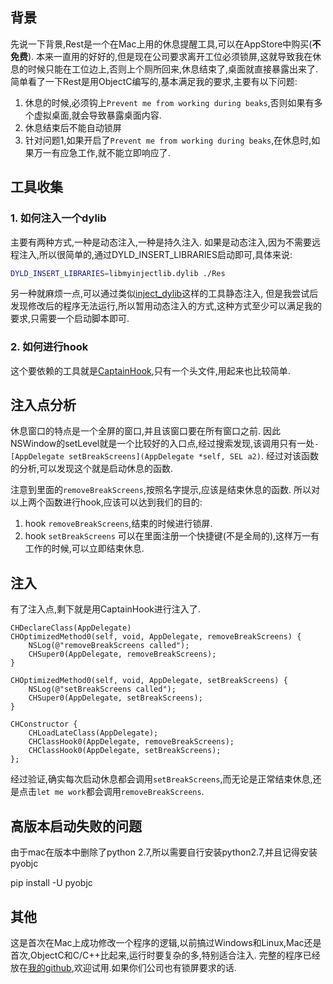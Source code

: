 ## 背景
先说一下背景,Rest是一个在Mac上用的休息提醒工具,可以在AppStore中购买(**不免费**). 本来一直用的好好的,但是现在公司要求离开工位必须锁屏,这就导致我在休息的时候只能在工位边上,否则上个厕所回来,休息结束了,桌面就直接暴露出来了. 
简单看了一下Rest是用ObjectC编写的,基本满足我的要求,主要有以下问题:
1. 休息的时候,必须钩上`Prevent me from working during beaks`,否则如果有多个虚拟桌面,就会导致暴露桌面内容.
2. 休息结束后不能自动锁屏
3. 针对问题1,如果开启了`Prevent me from working during beaks`,在休息时,如果万一有应急工作,就不能立即响应了.


## 工具收集

### 1. 如何注入一个dylib

主要有两种方式,一种是动态注入,一种是持久注入. 如果是动态注入,因为不需要远程注入,所以很简单的,通过DYLD_INSERT_LIBRARIES启动即可,具体来说:
```bash
DYLD_INSERT_LIBRARIES=libmyinjectlib.dylib ./Res
```

另一种就麻烦一点,可以通过类似[inject_dylib](https://github.com/gengjf/insert_dylib)这样的工具静态注入, 但是我尝试后发现修改后的程序无法运行,所以暂用动态注入的方式,这种方式至少可以满足我的要求,只需要一个启动脚本即可.


### 2. 如何进行hook

这个要依赖的工具就是[CaptainHook](https://github.com/rpetrich/CaptainHook.git),只有一个头文件,用起来也比较简单.

## 注入点分析
休息窗口的特点是一个全屏的窗口,并且该窗口要在所有窗口之前. 因此NSWindow的setLevel就是一个比较好的入口点,经过搜索发现,该调用只有一处`-[AppDelegate setBreakScreens](AppDelegate *self, SEL a2)`. 
经过对该函数的分析,可以发现这个就是启动休息的函数.

注意到里面的`removeBreakScreens`,按照名字提示,应该是结束休息的函数. 所以对以上两个函数进行hook,应该可以达到我们的目的:
1. hook `removeBreakScreens`,结束的时候进行锁屏.
2. hook `setBreakScreens` 可以在里面注册一个快捷键(不是全局的),这样万一有工作的时候,可以立即结束休息.


## 注入
有了注入点,剩下就是用CaptainHook进行注入了.

```objectc
CHDeclareClass(AppDelegate)
CHOptimizedMethod0(self, void, AppDelegate, removeBreakScreens) {
    NSLog(@"removeBreakScreens called");
    CHSuper0(AppDelegate, removeBreakScreens);
}

CHOptimizedMethod0(self, void, AppDelegate, setBreakScreens) {
    NSLog(@"setBreakScreens called");
    CHSuper0(AppDelegate, setBreakScreens);
}

CHConstructor {
    CHLoadLateClass(AppDelegate);
    CHClassHook0(AppDelegate, removeBreakScreens);
    CHClassHook0(AppDelegate, setBreakScreens);
};

```

经过验证,确实每次启动休息都会调用`setBreakScreens`,而无论是正常结束休息,还是点击`let me work`都会调用`removeBreakScreens`. 



## 高版本启动失败的问题

由于mac在版本中删除了python 2.7,所以需要自行安装python2.7,并且记得安装pyobjc

pip install -U pyobjc


## 其他
这是首次在Mac上成功修改一个程序的逻辑,以前搞过Windows和Linux,Mac还是首次,ObjectC和C/C++比起来,运行时要复杂的多,特别适合注入.  完整的程序已经放在[我的github](https://github.com/nkbai/objectc_practices),欢迎试用.如果你们公司也有锁屏要求的话.






